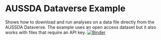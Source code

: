 # AUSSDA Dataverse Example
Shows how to download and run analyses on a data file directly from the AUSSDA Dataverse.
The example uses an open access dataset but it also works with files that require an API key.
[![Binder](https://mybinder.org/badge_logo.svg)](https://mybinder.org/v2/gh/kaczmirek/aussda-dataverse-example/HEAD)
